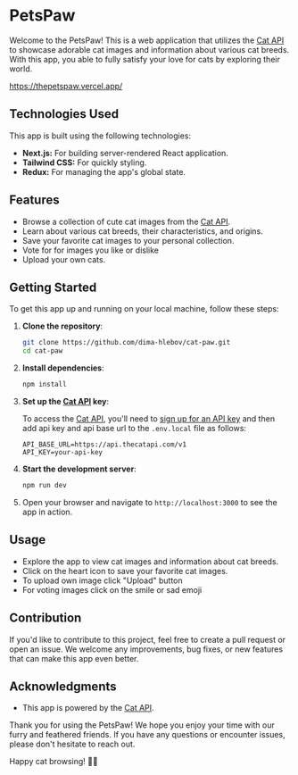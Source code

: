 # PetsPaw

Welcome to the PetsPaw! This is a web application that utilizes the [Cat API](https://thecatapi.com/) to showcase adorable cat images and information about various cat breeds. With this app, you able to fully satisfy your love for cats by exploring their world.

https://thepetspaw.vercel.app/

## Technologies Used

This app is built using the following technologies:

- **Next.js:** For building server-rendered React application.
- **Tailwind CSS:** For quickly styling.
- **Redux:** For managing the app's global state.

## Features

- Browse a collection of cute cat images from the [Cat API](https://thecatapi.com/).
- Learn about various cat breeds, their characteristics, and origins.
- Save your favorite cat images to your personal collection.
- Vote for for images you like or dislike
- Upload your own cats.
 

## Getting Started

To get this app up and running on your local machine, follow these steps:

1. **Clone the repository**:

   ```bash
   git clone https://github.com/dima-hlebov/cat-paw.git
   cd cat-paw
   ```

2. **Install dependencies**:

   ```bash
   npm install
   ```

3. **Set up the [Cat API](https://thecatapi.com/) key**:

   To access the [Cat API](https://thecatapi.com/), you'll need to [sign up for an API key](https://thecatapi.com/) and then add api key and api base url to the `.env.local` file as follows:

   ```
   API_BASE_URL=https://api.thecatapi.com/v1
   API_KEY=your-api-key
   ```

4. **Start the development server**:

   ```bash
   npm run dev
   ```

5. Open your browser and navigate to `http://localhost:3000` to see the app in action.

## Usage

- Explore the app to view cat images and information about cat breeds.
- Click on the heart icon to save your favorite cat images.
- To upload own image click "Upload" button
- For voting images click on the smile or sad emoji

## Contribution

If you'd like to contribute to this project, feel free to create a pull request or open an issue. We welcome any improvements, bug fixes, or new features that can make this app even better.

## Acknowledgments

- This app is powered by the [Cat API](https://thecatapi.com/).

Thank you for using the PetsPaw! We hope you enjoy your time with our furry and feathered friends. If you have any questions or encounter issues, please don't hesitate to reach out.

Happy cat browsing! 🐾🐱